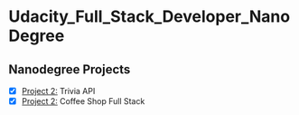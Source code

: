 # Udacity_Full_Stack_Developer_NanoDegree

## Nanodegree Projects

- [x] [Project 2:](/project_2/) Trivia API
- [x] [Project 2:](/project_3/) Coffee Shop Full Stack